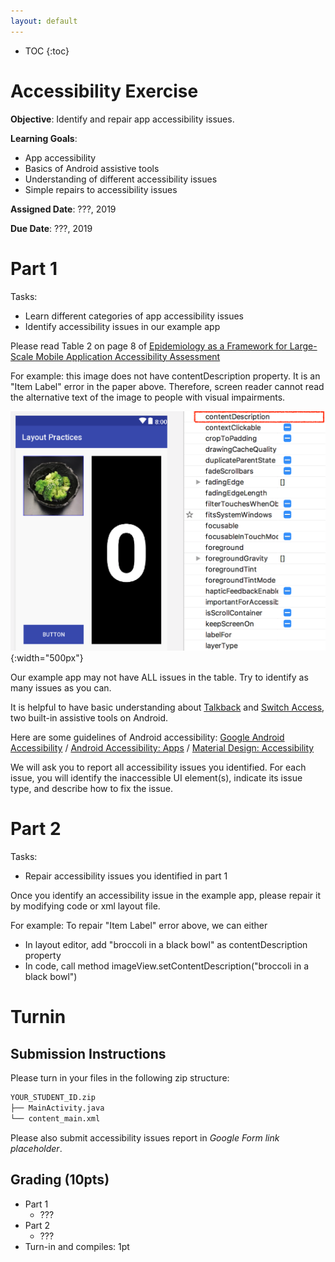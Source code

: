 ```yaml
---
layout: default
---
```


* TOC
{:toc}

# Accessibility Exercise

**Objective**: Identify and repair app accessibility issues.

**Learning Goals**:
- App accessibility
- Basics of Android assistive tools
- Understanding of different accessibility issues
- Simple repairs to accessibility issues

**Assigned Date**: ???, 2019

**Due Date**: ???, 2019

# Part 1

Tasks:
- Learn different categories of app accessibility issues
- Identify accessibility issues in our example app

Please read Table 2 on page 8 of [Epidemiology as a Framework for Large-Scale Mobile Application Accessibility Assessment](https://xiaoyizhang.me/assets/Paper/ASSETS_2017_Epidemiology.pdf)

For example: this image does not have contentDescription property. It is an "Item Label" error in the paper above. Therefore, screen reader cannot read the alternative text of the image to people with visual impairments.

![Screenshot of an image without contentDescription property in layout editor](accessibility-img/1.png){:width="500px"}

Our example app may not have ALL issues in the table. Try to identify as many issues as you can.

It is helpful to have basic understanding about [Talkback](https://support.google.com/accessibility/android/answer/6283677?hl=en) and [Switch Access](https://support.google.com/accessibility/android/answer/6122836?hl=en), two built-in assistive tools on Android.

Here are some guidelines of Android accessibility:
[Google Android Accessibility](https://developer.android.com/guide/topics/ui/accessibility/) / [Android Accessibility: Apps](https://developer.android.com/guide/topics/ui/accessibility/apps) / [Material Design: Accessibility](https://material.io/design/usability/accessibility.html#composition)

We will ask you to report all accessibility issues you identified. For each issue, you will identify the inaccessible UI element(s), indicate its issue type, and describe how to fix the issue.

<!-- <span style="color:red">
XXX TODO: Should we ask them to write a report with the description of each issue? (Increases the workload of TA). Or we only grade based on how many issues are repaired? (What if they can identify but cannot repair some issues?)
</span> -->

<!-- <span style="color:red">
XXX TODO: Should we provide them Google Accessibility Scanner? (Although it may not cover all issues...)
</span> -->

# Part 2

Tasks:
- Repair accessibility issues you identified in part 1

Once you identify an accessibility issue in the example app, please repair it by modifying code or xml layout file.

For example: To repair "Item Label" error above, we can either
- In layout editor, add "broccoli in a black bowl" as contentDescription property
- In code, call method imageView.setContentDescription("broccoli in a black bowl")

# Turnin
## Submission Instructions

Please turn in your files in the following zip structure:

```bash
YOUR_STUDENT_ID.zip
├── MainActivity.java
└── content_main.xml
```

Please also submit accessibility issues report in *Google Form link placeholder*.

## Grading (10pts)

- Part 1
  - ???
- Part 2
  - ???
- Turn-in and compiles: 1pt
